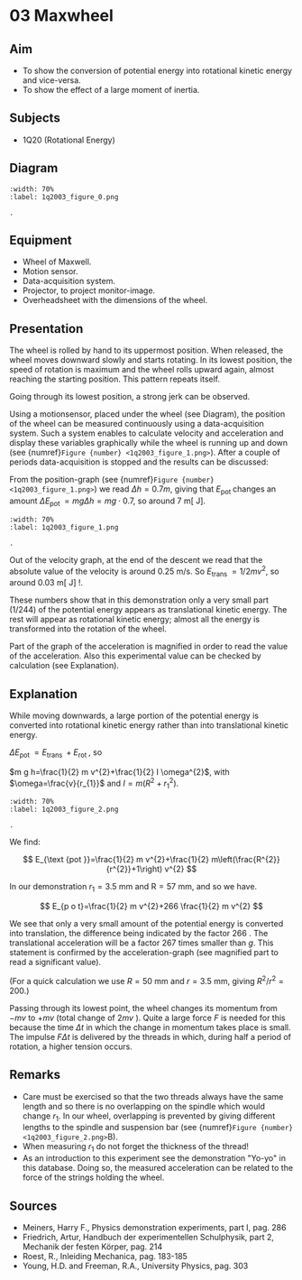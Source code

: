# 03 Maxwheel 
    
  
## Aim   
 
 *  To show the conversion of potential energy into rotational kinetic energy and vice-versa. 
 *  To show the effect of a large moment of inertia.
   
  
## Subjects   
* 1Q20 (Rotational Energy)   

## Diagram
   
```{figure} figures/figure_0.png  
:width: 70%  
:label: 1q2003_figure_0.png  

. 
```

## Equipment
 *  Wheel of Maxwell. 
 *  Motion sensor. 
 *  Data-acquisition system. 
 *  Projector, to project monitor-image. 
 *  Overheadsheet with the dimensions of the wheel.
     
  
## Presentation   
The wheel is rolled by hand to its uppermost position. When released, the wheel moves downward slowly and starts rotating. In its lowest position, the speed of rotation is maximum and the wheel rolls upward again, almost reaching the starting position. This pattern repeats itself.

Going through its lowest position, a strong jerk can be observed.

Using a motionsensor, placed under the wheel (see Diagram), the position of the wheel can be measured continuously using a data-acquisition system. Such a system enables to calculate velocity and acceleration and display these variables graphically while the wheel is running up and down (see {numref}`Figure {number} <1q2003_figure_1.png>`). After a couple of periods data-acquisition is stopped and the results can be discussed:

From the position-graph (see {numref}`Figure {number} <1q2003_figure_1.png>`) we read $\Delta h=0.7 m$, giving that $E_{\text {pot }}$ changes an amount $\Delta E_{\text {pot }}=m g \Delta h=m g \cdot 0 .7$, so around $7 \mathrm{~m}[\mathrm{~J}]$.

```{figure} figures/figure_1.png  
:width: 70%  
:label: 1q2003_figure_1.png  

. 
```

Out of the velocity graph, at the end of the descent we read that the absolute value of the velocity is around $0.25 \mathrm{~m} / \mathrm{s}$. So $E_{\text {trans }}=1 / 2 m v^{2}$, so around $0.03 \mathrm{~m}[\mathrm{~J}]$ !.

These numbers show that in this demonstration only a very small part $(1 / 244)$ of the potential energy appears as translational kinetic energy. The rest will appear as rotational kinetic energy; almost all the energy is transformed into the rotation of the wheel.

Part of the graph of the acceleration is magnified in order to read the value of the acceleration. Also this experimental value can be checked by calculation (see Explanation).
  
## Explanation   
While moving downwards, a large portion of the potential energy is converted into rotational kinetic energy rather than into translational kinetic energy.

$\Delta E_{\text {pot }}=E_{\text {trans }}+E_{\text {rot }}$, so

$m g h=\frac{1}{2} m v^{2}+\frac{1}{2} I \omega^{2}$, with $\omega=\frac{v}{r_{1}}$ and $I=m\left(R^{2}+r_{1}^{2}\right)$.

```{figure} figures/figure_2.png  
:width: 70%  
:label: 1q2003_figure_2.png  

. 
```
We find:

$$
E_{\text {pot }}=\frac{1}{2} m v^{2}+\frac{1}{2} m\left(\frac{R^{2}}{r^{2}}+1\right) v^{2}
$$

In our demonstration $r_{1}=3.5 \mathrm{~mm}$ and $\mathrm{R}=57 \mathrm{~mm}$, and so we have.

$$
E_{p o t}=\frac{1}{2} m v^{2}+266 \frac{1}{2} m v^{2}
$$

We see that only a very small amount of the potential energy is converted into translation, the difference being indicated by the factor 266 . The translational acceleration will be a factor 267 times smaller than $g$. This statement is confirmed by the acceleration-graph (see magnified part to read a significant value).

(For a quick calculation we use $R=50 \mathrm{~mm}$ and $r=3.5 \mathrm{~mm}$, giving $R^{2} / r^{2}=200$.)

Passing through its lowest point, the wheel changes its momentum from $-m v$ to $+m v$ (total change of $2 m v$ ). Quite a large force $F$ is needed for this because the time $\Delta t$ in which the change in momentum takes place is small. The impulse $F \Delta t$ is delivered by the threads in which, during half a period of rotation, a higher tension occurs.

  
## Remarks   
- Care must be exercised so that the two threads always have the same length and so there is no overlapping on the spindle which would change $r_{1}$. In our wheel, overlapping is prevented by giving different lengths to the spindle and suspension bar (see {numref}`Figure {number} <1q2003_figure_2.png>`B).
- When measuring $r_{1}$ do not forget the thickness of the thread!
- As an introduction to this experiment see the demonstration "Yo-yo" in this database. Doing so, the measured acceleration can be related to the force of the strings holding the wheel.    
  
## Sources
 *  Meiners, Harry F., Physics demonstration experiments, part I, pag. 286 
 *  Friedrich, Artur, Handbuch der experimentellen Schulphysik, part 2, Mechanik der festen Körper, pag. 214 
 *  Roest, R., Inleiding Mechanica, pag. 183-185 
 *  Young, H.D. and Freeman, R.A., University Physics, pag. 303
  